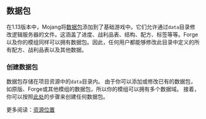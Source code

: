 ## 数据包

在1.13版本中，Mojang将[数据包][datapack]添加到了基础游戏中。它们允许通过`data`目录修改逻辑服务器的文件。这涵盖了进度、战利品表、结构、配方、标签等等。Forge以及你的模组同样可以拥有数据包。因此，任何用户都能够修改此目录中定义的所有配方、战利品表以及其他数据。

### 创建数据包
数据包存储在项目资源中的`data`目录内。
由于你可以添加或修改已有的数据包，如原版、Forge或其他模组的数据包，所以你的模组可以拥有多个数据域。
接着，你可以按照[此处][createdatapack]的步骤来创建任何数据包。

更多阅读：[资源位置][resourcelocation]

[datapack]: https://minecraft.wiki/w/Data_pack
[createdatapack]: https://minecraft.wiki/w/Tutorials/Creating_a_data_pack
[resourcelocation]: ../../concepts/resources.md#ResourceLocation

